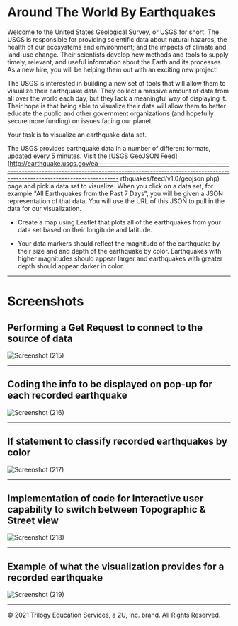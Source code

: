 # Around The World By Earthquakes


Welcome to the United States Geological Survey, or USGS for short. The USGS is responsible for providing scientific data about natural hazards, the health of our ecosystems and environment; and the impacts of climate and land-use change. Their scientists develop new methods and tools to supply timely, relevant, and useful information about the Earth and its processes. As a new hire, you will be helping them out with an exciting new project!

The USGS is interested in building a new set of tools that will allow them to visualize their earthquake data. They collect a massive amount of data from all over the world each day, but they lack a meaningful way of displaying it. Their hope is that being able to visualize their data will allow them to better educate the public and other government organizations (and hopefully secure more funding) on issues facing our planet. 



Your task is to visualize an earthquake data set.

   The USGS provides earthquake data in a number of different formats, updated every 5 minutes. Visit the [USGS GeoJSON Feed](http://earthquake.usgs.gov/ea-------------------------------------------------------------------------------------------------------------------------------------------------------------------
rthquakes/feed/v1.0/geojson.php) page and pick a data set to visualize. When you click on a data set, for example "All Earthquakes from the Past 7 Days", you will be given a JSON representation of that data. You will use the URL of this JSON to pull in the data for our visualization.
   
   * Create a map using Leaflet that plots all of the earthquakes from your data set based on their longitude and latitude.

   * Your data markers should reflect the magnitude of the earthquake by their size and and depth of the earthquake by color. Earthquakes with higher magnitudes should appear larger and earthquakes with greater depth should appear darker in color.
   
 -------------------------------------------------------------------------------------------------------------------------------------------------------------------

  
# Screenshots

## Performing a Get Request to connect to the source of data
![Screenshot (215)](https://user-images.githubusercontent.com/101612220/202093008-0a9eb20e-9ac9-41b2-9d9d-5b47685e983f.png)

-------------------------------------------------------------------------------------------------------------------------------------------------------------------


## Coding the info to be displayed on pop-up for each recorded earthquake
![Screenshot (216)](https://user-images.githubusercontent.com/101612220/202093201-6c78067a-c3a6-4df9-b9ec-9aee1e773caa.png)



-------------------------------------------------------------------------------------------------------------------------------------------------------------------


## If statement to classify recorded earthquakes by color
![Screenshot (217)](https://user-images.githubusercontent.com/101612220/202093663-a9e55dfc-a6c3-424c-a03b-4784dbf50455.png)


-------------------------------------------------------------------------------------------------------------------------------------------------------------------


## Implementation of code for Interactive user capability to switch between Topographic & Street view
![Screenshot (218)](https://user-images.githubusercontent.com/101612220/202093922-4a19729c-c5d7-49c5-be08-201c2c2fdec0.png)


-------------------------------------------------------------------------------------------------------------------------------------------------------------------


## Example of what the visualization provides for a recorded earthquake
![Screenshot (219)](https://user-images.githubusercontent.com/101612220/202094397-6e3adc87-4801-4169-b9a1-28e2ea549f9c.png)


-------------------------------------------------------------------------------------------------------------------------------------------------------------------


© 2021  Trilogy Education Services, a 2U, Inc. brand. All Rights Reserved.	
